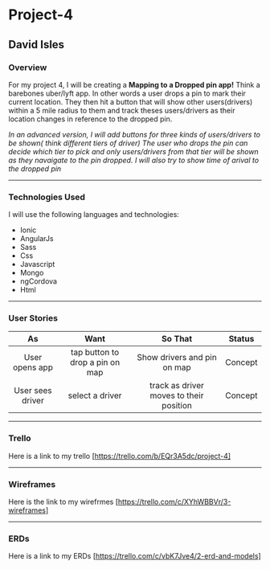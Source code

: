 # Project-4

## David Isles

### Overview

For my project 4, I will be creating a **Mapping to a Dropped pin app!**
Think a barebones uber/lyft app. In other words a user drops a pin to mark their current location. They then hit a button that will show other users(drivers) within a 5 mile radius to them and track theses users/drivers as their location changes in reference to the dropped pin. 



*In an advanced version, I will add buttons for three kinds of users/drivers to be shown( think different tiers of driver) The user who drops the pin can decide which tier to pick and only users/drivers from that  tier will be shown as they navaigate to the pin dropped. I will also try to show time of arival to the dropped pin*

---

### Technologies Used

I will use the following languages and technologies:
* Ionic
* AngularJs
* Sass
* Css
* Javascript
* Mongo
* ngCordova
* Html

---

### User Stories

| As | Want | So That | Status |
| :---: |:---:| :---:| :---: |
|User opens app| tap button to drop a pin on map|Show drivers and pin on map|Concept|
|User sees driver|select a driver|track as driver moves to their position|Concept|


---
### Trello
Here is a link to my trello [https://trello.com/b/EQr3A5dc/project-4]

---

### Wireframes
Here is the link to my wirefrmes [https://trello.com/c/XYhWBBVr/3-wireframes]

---

### ERDs
Here is a link to my ERDs [https://trello.com/c/vbK7Jve4/2-erd-and-models]
